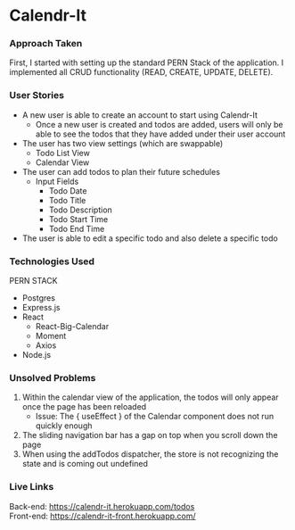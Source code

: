 # Calendr-It

### Approach Taken
First, I started with setting up the standard PERN Stack of the application. I implemented all CRUD functionality (READ, CREATE, UPDATE, DELETE).

### User Stories
* A new user is able to create an account to start using Calendr-It
    * Once a new user is created and todos are added, users will only be able to see the todos that they have added under their user account
* The user has two view settings (which are swappable)
    * Todo List View
    * Calendar View
* The user can add todos to plan their future schedules
    - Input Fields
        * Todo Date
        * Todo Title
        * Todo Description
        * Todo Start Time
        * Todo End Time
* The user is able to edit a specific todo and also delete a specific todo

### Technologies Used
PERN STACK  
* Postgres
* Express.js
* React
    * React-Big-Calendar
    * Moment
    * Axios
* Node.js

### Unsolved Problems
1. Within the calendar view of the application, the todos will only appear once the page has been reloaded
    * Issue: The { useEffect } of the Calendar component does not run quickly enough
2. The sliding navigation bar has a gap on top when you scroll down the page
3. When using the addTodos dispatcher, the store is not recognizing the state and is coming out undefined

### Live Links
Back-end: https://calendr-it.herokuapp.com/todos  
Front-end: https://calendr-it-front.herokuapp.com/
